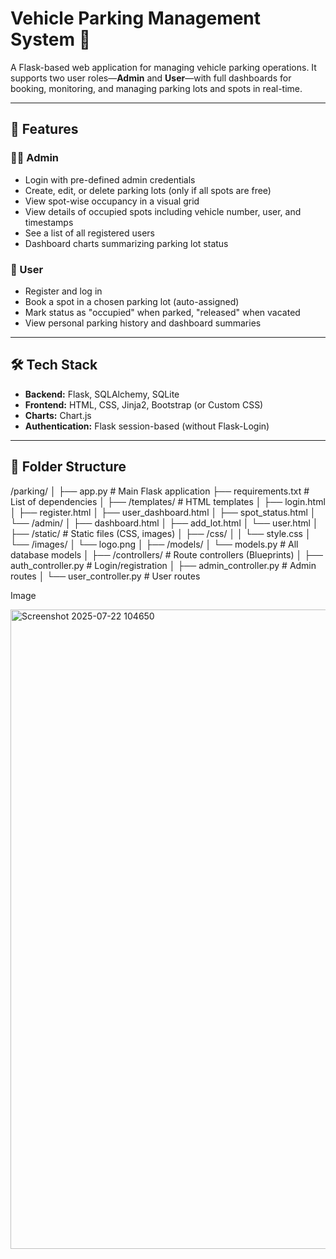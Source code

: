 # Vehicle Parking Management System 🚗

A Flask-based web application for managing vehicle parking operations. It supports two user roles—**Admin** and **User**—with full dashboards for booking, monitoring, and managing parking lots and spots in real-time.

---

## 🔧 Features

### 👨‍💼 Admin
- Login with pre-defined admin credentials
- Create, edit, or delete parking lots (only if all spots are free)
- View spot-wise occupancy in a visual grid
- View details of occupied spots including vehicle number, user, and timestamps
- See a list of all registered users
- Dashboard charts summarizing parking lot status

### 🙋 User
- Register and log in
- Book a spot in a chosen parking lot (auto-assigned)
- Mark status as "occupied" when parked, "released" when vacated
- View personal parking history and dashboard summaries

---

## 🛠️ Tech Stack

- **Backend:** Flask, SQLAlchemy, SQLite
- **Frontend:** HTML, CSS, Jinja2, Bootstrap (or Custom CSS)
- **Charts:** Chart.js
- **Authentication:** Flask session-based (without Flask-Login)

---

## 📁 Folder Structure

/parking/
│
├── app.py # Main Flask application
├── requirements.txt # List of dependencies
│
├── /templates/ # HTML templates
│ ├── login.html
│ ├── register.html
│ ├── user_dashboard.html
│ ├── spot_status.html
│ └── /admin/
│ ├── dashboard.html
│ ├── add_lot.html
│ └── user.html
│
├── /static/ # Static files (CSS, images)
│ ├── /css/
│ │ └── style.css
│ └── /images/
│ └── logo.png
│
├── /models/
│ └── models.py # All database models
│
├── /controllers/ # Route controllers (Blueprints)
│ ├── auth_controller.py # Login/registration
│ ├── admin_controller.py # Admin routes
│ └── user_controller.py # User routes









Image


<img width="1919" height="1023" alt="Screenshot 2025-07-22 104650" src="https://github.com/user-attachments/assets/e451ae5b-7c8c-4a40-a618-45efefa90dd3" />
